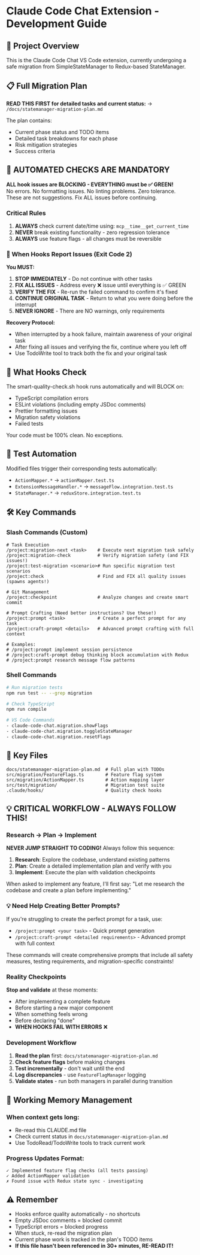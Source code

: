 # Claude Code Chat Extension - Development Guide

## 🎯 Project Overview
This is the Claude Code Chat VS Code extension, currently undergoing a safe migration from SimpleStateManager to Redux-based StateManager.

## 📋 Full Migration Plan
**READ THIS FIRST for detailed tasks and current status:**
→ `/docs/statemanager-migration-plan.md`

The plan contains:
- Current phase status and TODO items
- Detailed task breakdowns for each phase
- Risk mitigation strategies
- Success criteria

## 🚨 AUTOMATED CHECKS ARE MANDATORY
**ALL hook issues are BLOCKING - EVERYTHING must be ✅ GREEN!**  
No errors. No formatting issues. No linting problems. Zero tolerance.  
These are not suggestions. Fix ALL issues before continuing.

### Critical Rules
1. **ALWAYS** check current date/time using: `mcp__time__get_current_time`
2. **NEVER** break existing functionality - zero regression tolerance
3. **ALWAYS** use feature flags - all changes must be reversible

### 🚨 When Hooks Report Issues (Exit Code 2)
**You MUST:**
1. **STOP IMMEDIATELY** - Do not continue with other tasks
2. **FIX ALL ISSUES** - Address every ❌ issue until everything is ✅ GREEN
3. **VERIFY THE FIX** - Re-run the failed command to confirm it's fixed
4. **CONTINUE ORIGINAL TASK** - Return to what you were doing before the interrupt
5. **NEVER IGNORE** - There are NO warnings, only requirements

**Recovery Protocol:**
- When interrupted by a hook failure, maintain awareness of your original task
- After fixing all issues and verifying the fix, continue where you left off
- Use TodoWrite tool to track both the fix and your original task

## 🤖 What Hooks Check
The smart-quality-check.sh hook runs automatically and will BLOCK on:
- TypeScript compilation errors
- ESLint violations (including empty JSDoc comments)
- Prettier formatting issues
- Migration safety violations
- Failed tests

Your code must be 100% clean. No exceptions.

## 🧪 Test Automation
Modified files trigger their corresponding tests automatically:
- `ActionMapper.*` → `actionMapper.test.ts`
- `ExtensionMessageHandler.*` → `messageFlow.integration.test.ts`
- `StateManager.*` → `reduxStore.integration.test.ts`

## 🛠️ Key Commands

### Slash Commands (Custom)
```
# Task Execution
/project:migration-next <task>    # Execute next migration task safely
/project:migration-check          # Verify migration safety (and FIX issues!)
/project:test-migration <scenario># Run specific migration test scenarios
/project:check                    # Find and FIX all quality issues (spawns agents!)

# Git Management
/project:checkpoint               # Analyze changes and create smart commit

# Prompt Crafting (Need better instructions? Use these!)
/project:prompt <task>            # Create a perfect prompt for any task
/project:craft-prompt <details>   # Advanced prompt crafting with full context

# Examples:
# /project:prompt implement session persistence
# /project:craft-prompt debug thinking block accumulation with Redux
# /project:prompt research message flow patterns
```

### Shell Commands
```bash
# Run migration tests
npm run test -- --grep migration

# Check TypeScript
npm run compile

# VS Code Commands
- claude-code-chat.migration.showFlags
- claude-code-chat.migration.toggleStateManager
- claude-code-chat.migration.resetFlags
```

## 📁 Key Files
```
docs/statemanager-migration-plan.md  # Full plan with TODOs
src/migration/FeatureFlags.ts        # Feature flag system
src/migration/ActionMapper.ts        # Action mapping layer
src/test/migration/                  # Migration test suite
.claude/hooks/                       # Quality check hooks
```

## 💡 CRITICAL WORKFLOW - ALWAYS FOLLOW THIS!

### Research → Plan → Implement
**NEVER JUMP STRAIGHT TO CODING!** Always follow this sequence:
1. **Research**: Explore the codebase, understand existing patterns
2. **Plan**: Create a detailed implementation plan and verify with you
3. **Implement**: Execute the plan with validation checkpoints

When asked to implement any feature, I'll first say: "Let me research the codebase and create a plan before implementing."

### 💡 Need Help Creating Better Prompts?
If you're struggling to create the perfect prompt for a task, use:
- `/project:prompt <your task>` - Quick prompt generation
- `/project:craft-prompt <detailed requirements>` - Advanced prompt with full context

These commands will create comprehensive prompts that include all safety measures, testing requirements, and migration-specific constraints!

### Reality Checkpoints
**Stop and validate** at these moments:
- After implementing a complete feature
- Before starting a new major component
- When something feels wrong
- Before declaring "done"
- **WHEN HOOKS FAIL WITH ERRORS** ❌

### Development Workflow
1. **Read the plan** first: `docs/statemanager-migration-plan.md`
2. **Check feature flags** before making changes
3. **Test incrementally** - don't wait until the end
4. **Log discrepancies** - use `FeatureFlagManager` logging
5. **Validate states** - run both managers in parallel during transition

## 🧠 Working Memory Management

### When context gets long:
- Re-read this CLAUDE.md file
- Check current status in `docs/statemanager-migration-plan.md`
- Use TodoRead/TodoWrite tools to track current work

### Progress Updates Format:
```
✓ Implemented feature flag checks (all tests passing)
✓ Added ActionMapper validation
✗ Found issue with Redux state sync - investigating
```

## ⚠️ Remember
- Hooks enforce quality automatically - no shortcuts
- Empty JSDoc comments = blocked commit
- TypeScript errors = blocked progress
- When stuck, re-read the migration plan
- Current phase work is tracked in the plan's TODO items
- **If this file hasn't been referenced in 30+ minutes, RE-READ IT!**
